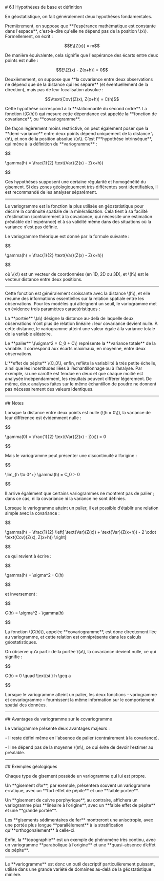 \# 6.1 Hypothèses de base et définition



En géostatistique, on fait généralement deux hypothèses fondamentales.



Premièrement, on suppose que \*\*l'espérance mathématique est constante dans l'espace\*\*, c'est-à-dire qu'elle ne dépend pas de la position \\(x\\). Formellement, on écrit :



$$E\[Z(x)] = m$$



De manière équivalente, cela signifie que l'espérance des écarts entre deux points est nulle :



$$E\[Z(x) - Z(x+h)] = 0$$



Deuxièmement, on suppose que \*\*la covariance entre deux observations ne dépend que de la distance qui les sépare\*\* (et éventuellement de la direction), mais pas de leur localisation absolue :



$$\\text{Cov}(Z(x), Z(x+h)) = C(h)$$



Cette hypothèse correspond à la \*\*stationnarité du second ordre\*\*. La fonction \\(C(h)\\) qui mesure cette dépendance est appelée la \*\*fonction de covariance\*\*, ou \*\*covariogramme\*\*.



De façon légèrement moins restrictive, on peut également poser que la \*\*demi-variance\*\* entre deux points dépend uniquement de la distance \\(h\\), et non de la position absolue \\(x\\). C’est l’\*\*hypothèse intrinsèque\*\*, qui mène à la définition du \*\*variogramme\*\* :



$$

\\gamma(h) = \\frac{1}{2} \\text{Var}(Z(x) - Z(x+h))

$$



Ces hypothèses supposent une certaine régularité et homogénéité du gisement. Si des zones géologiquement très différentes sont identifiables, il est recommandé de les analyser séparément.



---



Le variogramme est la fonction la plus utilisée en géostatistique pour décrire la continuité spatiale de la minéralisation. Cela tient à sa facilité d'estimation (contrairement à la covariance, qui nécessite une estimation préalable de l'espérance) et à sa validité même dans des situations où la variance n'est pas définie.



Le variogramme théorique est donné par la formule suivante :



$$

\\gamma(h) = \\frac{1}{2} \\text{Var}(Z(x) - Z(x+h))

$$



où \\(x\\) est un vecteur de coordonnées (en 1D, 2D ou 3D), et \\(h\\) est le vecteur distance entre deux positions.



---



Cette fonction est généralement croissante avec la distance \\(h\\), et elle résume des informations essentielles sur la relation spatiale entre les observations. Pour les modèles qui atteignent un seuil, le variogramme met en évidence trois paramètres caractéristiques :



La \*\*portée\*\* \\(a\\) désigne la distance au-delà de laquelle deux observations n'ont plus de relation linéaire : leur covariance devient nulle. À cette distance, le variogramme atteint une valeur égale à la variance totale de la variable aléatoire.



Le \*\*palier\*\* \\(\\sigma^2 = C\_0 + C\\) représente la \*\*variance totale\*\* de la variable. Il correspond aux écarts maximaux, en moyenne, entre deux observations.



L’\*\*effet de pépite\*\* \\(C\_0\\), enfin, reflète la variabilité à très petite échelle, ainsi que les incertitudes liées à l’échantillonnage ou à l’analyse. Par exemple, si une carotte est fendue en deux et que chaque moitié est analysée indépendamment, les résultats peuvent différer légèrement. De même, deux analyses faites sur le même échantillon de poudre ne donnent pas nécessairement des valeurs identiques.



---



\## Notes



Lorsque la distance entre deux points est nulle (\\(h = 0\\)), la variance de leur différence est évidemment nulle :



$$

\\gamma(0) = \\frac{1}{2} \\text{Var}(Z(x) - Z(x)) = 0

$$



Mais le variogramme peut présenter une discontinuité à l’origine :



$$

\\lim\_{h \\to 0^+} \\gamma(h) = C\_0 > 0

$$



Il arrive également que certains variogrammes ne montrent pas de palier ; dans ce cas, ni la covariance ni la variance ne sont définies.



Lorsque le variogramme atteint un palier, il est possible d’établir une relation simple avec la covariance :



$$

\\gamma(h) = \\frac{1}{2} \\left\[ \\text{Var}(Z(x)) + \\text{Var}(Z(x+h)) - 2 \\cdot \\text{Cov}(Z(x), Z(x+h)) \\right]

$$



ce qui revient à écrire :



$$

\\gamma(h) = \\sigma^2 - C(h)

$$



et inversement :



$$

C(h) = \\sigma^2 - \\gamma(h)

$$



La fonction \\(C(h)\\), appelée \*\*covariogramme\*\*, est donc directement liée au variogramme, et cette relation est omniprésente dans les calculs géostatistiques.



On observe qu’à partir de la portée \\(a\\), la covariance devient nulle, ce qui signifie :



$$

C(h) = 0 \\quad \\text{si } h \\geq a

$$



Lorsque le variogramme atteint un palier, les deux fonctions – variogramme et covariogramme – fournissent la même information sur le comportement spatial des données.



---



\## Avantages du variogramme sur le covariogramme



Le variogramme présente deux avantages majeurs :  

\- Il reste défini même en l'absence de palier (contrairement à la covariance).  

\- Il ne dépend pas de la moyenne \\(m\\), ce qui évite de devoir l’estimer au préalable.



---



\## Exemples géologiques



Chaque type de gisement possède un variogramme qui lui est propre.



Un \*\*gisement d’or\*\*, par exemple, présentera souvent un variogramme erratique, avec un \*\*fort effet de pépite\*\* et une \*\*faible portée\*\*.



Un \*\*gisement de cuivre porphyrique\*\*, au contraire, affichera un variogramme plus \*\*linéaire à l’origine\*\*, avec un \*\*faible effet de pépite\*\* et une \*\*grande portée\*\*.



Les \*\*gisements sédimentaires de fer\*\* montreront une anisotropie, avec une portée plus longue \*\*parallèlement\*\* à la stratification qu’\*\*orthogonalement\*\* à celle-ci.



Enfin, la \*\*topographie\*\* est un exemple de phénomène très continu, avec un variogramme \*\*parabolique à l’origine\*\* et une \*\*quasi-absence d’effet de pépite\*\*.



---



Le \*\*variogramme\*\* est donc un outil descriptif particulièrement puissant, utilisé dans une grande variété de domaines au-delà de la géostatistique minière.



